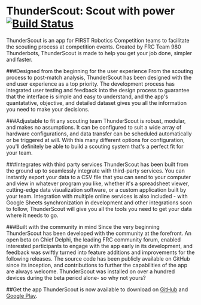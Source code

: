 # ThunderScout: Scout with power [![Build Status](https://travis-ci.org/Team980/ThunderScout-Android.svg?branch=master)](https://travis-ci.org/Team980/ThunderScout-Android)

ThunderScout is an app for FIRST Robotics Competition teams to facilitate the scouting process at competition events. Created by FRC Team 980 Thunderbots, ThunderScout is made to help you get your job done, simpler and faster.

###Designed from the beginning for the user experience
From the scouting process to post-match analysis, ThunderScout has been designed with the end user experience as a top priority. 
The development process has integrated user testing and feedback into the design process to guarantee that the interface is simple and easy to understand, and the app's quantatative, objective, and detailed dataset gives you all the information you need to make your decisions.

###Adjustable to fit any scouting team
ThunderScout is robust, modular, and makes no assumptions. It can be configured to suit a wide array of hardware configurations, and data transfer can be scheduled automatically or be triggered at will. With this many different options for configuration, you'll definitely be able to build a scouting system that's a perfect fit for your team.

###Integrates with third party services
ThunderScout has been built from the ground up to seamlessly integrate with third-party services. You can instantly export your data to a CSV file that you can send to your computer and view in whatever program you like,  whether it's a spreadsheet viewer, cutting-edge data visualization software, or a custom application built by your team. Integration with multiple online services is also included - with Google Sheets synchronization in development and other integrations soon to follow, ThunderScout will give you all the tools you need to get your data where it needs to go.

###Built with the community in mind
Since the very beginning ThunderScout has been developed with the community at the forefront. An open beta on Chief Delphi, the leading FRC community forum, enabled interested participants to engage with the app early in its development, and feedback was swiftly turned into feature additions and improvements for the following releases. The source code has been publicly available on GitHub since its inception, and contributions to further the capabilities of the app are always welcome. ThunderScout was installed on over a hundred devices during the beta period alone- so why not yours?

##Get the app
ThunderScout is now available to download on [GitHub](https://github.com/Team980/ThunderScout-Android/releases) and [Google Play](https://play.google.com/store/apps/details?id=com.team980.thunderscout).
